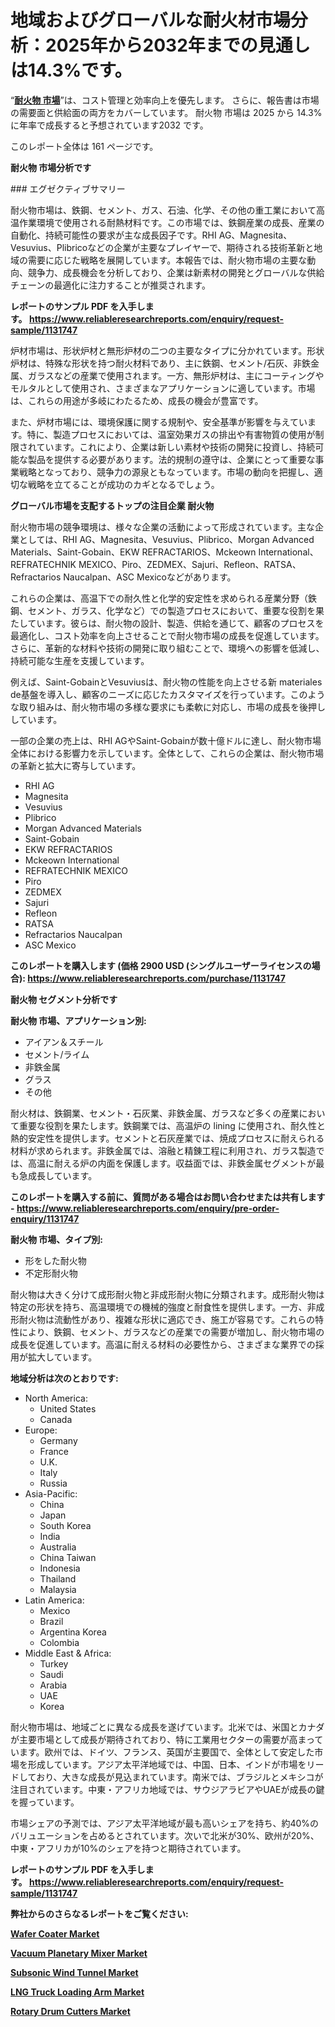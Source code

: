 <p><h1>地域およびグローバルな耐火材市場分析：2025年から2032年までの見通しは14.3%です。</h1></p><p>&ldquo;<strong><a href="https://www.reliableresearchreports.com/refractories-r1131747?utm_campaign=107&utm_medium=9&utm_source=Github&utm_content=ia&utm_term=21022025&utm_id=refractories">耐火物 市場</a></strong>&rdquo;は、コスト管理と効率向上を優先します。 さらに、報告書は市場の需要面と供給面の両方をカバーしています。 耐火物 市場は 2025 から 14.3% に年率で成長すると予想されています2032 です。</p>
<p>このレポート全体は 161 ページです。</p>
<p><strong>耐火物 市場分析です</strong></p>
<p><p>### エグゼクティブサマリー</p><p>耐火物市場は、鉄鋼、セメント、ガス、石油、化学、その他の重工業において高温作業環境で使用される耐熱材料です。この市場では、鉄鋼産業の成長、産業の自動化、持続可能性の要求が主な成長因子です。RHI AG、Magnesita、Vesuvius、Plibricoなどの企業が主要なプレイヤーで、期待される技術革新と地域の需要に応じた戦略を展開しています。本報告では、耐火物市場の主要な動向、競争力、成長機会を分析しており、企業は新素材の開発とグローバルな供給チェーンの最適化に注力することが推奨されます。</p></p>
<p><strong>レポートのサンプル PDF を入手します。&nbsp;<a href="https://www.reliableresearchreports.com/enquiry/request-sample/1131747?utm_campaign=107&utm_medium=9&utm_source=Github&utm_content=ia&utm_term=21022025&utm_id=refractories">https://www.reliableresearchreports.com/enquiry/request-sample/1131747</a></strong></p>
<p><p>炉材市場は、形状炉材と無形炉材の二つの主要なタイプに分かれています。形状炉材は、特殊な形状を持つ耐火材料であり、主に鉄鋼、セメント/石灰、非鉄金属、ガラスなどの産業で使用されます。一方、無形炉材は、主にコーティングやモルタルとして使用され、さまざまなアプリケーションに適しています。市場は、これらの用途が多岐にわたるため、成長の機会が豊富です。</p><p>また、炉材市場には、環境保護に関する規制や、安全基準が影響を与えています。特に、製造プロセスにおいては、温室効果ガスの排出や有害物質の使用が制限されています。これにより、企業は新しい素材や技術の開発に投資し、持続可能な製品を提供する必要があります。法的規制の遵守は、企業にとって重要な事業戦略となっており、競争力の源泉ともなっています。市場の動向を把握し、適切な戦略を立てることが成功のカギとなるでしょう。</p></p>
<p><strong>グローバル市場を支配するトップの注目企業 耐火物</strong></p>
<p><p>耐火物市場の競争環境は、様々な企業の活動によって形成されています。主な企業としては、RHI AG、Magnesita、Vesuvius、Plibrico、Morgan Advanced Materials、Saint-Gobain、EKW REFRACTARIOS、Mckeown International、REFRATECHNIK MEXICO、Piro、ZEDMEX、Sajuri、Refleon、RATSA、Refractarios Naucalpan、ASC Mexicoなどがあります。</p><p>これらの企業は、高温下での耐久性と化学的安定性を求められる産業分野（鉄鋼、セメント、ガラス、化学など）での製造プロセスにおいて、重要な役割を果たしています。彼らは、耐火物の設計、製造、供給を通じて、顧客のプロセスを最適化し、コスト効率を向上させることで耐火物市場の成長を促進しています。さらに、革新的な材料や技術の開発に取り組むことで、環境への影響を低減し、持続可能な生産を支援しています。</p><p>例えば、Saint-GobainとVesuviusは、耐火物の性能を向上させる新 materiales de基盤を導入し、顧客のニーズに応じたカスタマイズを行っています。このような取り組みは、耐火物市場の多様な要求にも柔軟に対応し、市場の成長を後押ししています。</p><p>一部の企業の売上は、RHI AGやSaint-Gobainが数十億ドルに達し、耐火物市場全体における影響力を示しています。全体として、これらの企業は、耐火物市場の革新と拡大に寄与しています。</p></p>
<p><ul><li>RHI AG</li><li>Magnesita</li><li>Vesuvius</li><li>Plibrico</li><li>Morgan Advanced Materials</li><li>Saint-Gobain</li><li>EKW REFRACTARIOS</li><li>Mckeown International</li><li>REFRATECHNIK MEXICO</li><li>Piro</li><li>ZEDMEX</li><li>Sajuri</li><li>Refleon</li><li>RATSA</li><li>Refractarios Naucalpan</li><li>ASC Mexico</li></ul></p>
<p><strong>このレポートを購入します (価格 2900 USD (シングルユーザーライセンスの場合):&nbsp;<a href="https://www.reliableresearchreports.com/purchase/1131747?utm_campaign=107&utm_medium=9&utm_source=Github&utm_content=ia&utm_term=21022025&utm_id=refractories">https://www.reliableresearchreports.com/purchase/1131747</a></strong></p>
<p><strong>耐火物 セグメント分析です</strong></p>
<p><strong>耐火物 市場、アプリケーション別:</strong></p>
<p><ul><li>アイアン＆スチール</li><li>セメント/ライム</li><li>非鉄金属</li><li>グラス</li><li>その他</li></ul></p>
<p><p>耐火材は、鉄鋼業、セメント・石灰業、非鉄金属、ガラスなど多くの産業において重要な役割を果たします。鉄鋼業では、高温炉の lining に使用され、耐久性と熱的安定性を提供します。セメントと石灰産業では、焼成プロセスに耐えられる材料が求められます。非鉄金属では、溶融と精錬工程に利用され、ガラス製造では、高温に耐える炉の内面を保護します。収益面では、非鉄金属セグメントが最も急成長しています。</p></p>
<p><strong>このレポートを購入する前に、質問がある場合はお問い合わせまたは共有します - <a href="https://www.reliableresearchreports.com/enquiry/pre-order-enquiry/1131747?utm_campaign=107&utm_medium=9&utm_source=Github&utm_content=ia&utm_term=21022025&utm_id=refractories">https://www.reliableresearchreports.com/enquiry/pre-order-enquiry/1131747</a></strong></p>
<p><strong>耐火物 市場、タイプ別:</strong></p>
<p><ul><li>形をした耐火物</li><li>不定形耐火物</li></ul></p>
<p><p>耐火物は大きく分けて成形耐火物と非成形耐火物に分類されます。成形耐火物は特定の形状を持ち、高温環境での機械的強度と耐食性を提供します。一方、非成形耐火物は流動性があり、複雑な形状に適応でき、施工が容易です。これらの特性により、鉄鋼、セメント、ガラスなどの産業での需要が増加し、耐火物市場の成長を促進しています。高温に耐える材料の必要性から、さまざまな業界での採用が拡大しています。</p></p>
<p><strong>地域分析は次のとおりです:</strong></p>
<p><ul>
    <li>
        North America:
        <ul>
            <li>United States</li>
            <li>Canada</li>
        </ul>
    </li>
    <li>
        Europe:
        <ul>
            <li>Germany</li>
            <li>France</li>
            <li>U.K.</li>
            <li>Italy</li>
            <li>Russia</li>
        </ul>
    </li>
    <li>
        Asia-Pacific:
        <ul>
            <li>China</li>
            <li>Japan</li>
            <li>South Korea</li>
            <li>India</li>
            <li>Australia</li>
            <li>China Taiwan</li>
            <li>Indonesia</li>
            <li>Thailand</li>
            <li>Malaysia</li>
        </ul>
    </li>
    <li>
        Latin America:
        <ul>
            <li>Mexico</li>
            <li>Brazil</li>
            <li>Argentina Korea</li>
            <li>Colombia</li>
        </ul>
    </li>
    <li>
        Middle East & Africa:
        <ul>
            <li>Turkey</li>
            <li>Saudi</li>
            <li>Arabia</li>
            <li>UAE</li>
            <li>Korea</li>
        </ul>
    </li>
    </ul></p>
<p><p>耐火物市場は、地域ごとに異なる成長を遂げています。北米では、米国とカナダが主要市場として成長が期待されており、特に工業用セクターの需要が高まっています。欧州では、ドイツ、フランス、英国が主要国で、全体として安定した市場を形成しています。アジア太平洋地域では、中国、日本、インドが市場をリードしており、大きな成長が見込まれています。南米では、ブラジルとメキシコが注目されています。中東・アフリカ地域では、サウジアラビアやUAEが成長の鍵を握っています。</p><p>市場シェアの予測では、アジア太平洋地域が最も高いシェアを持ち、約40%のバリュエーションを占めるとされています。次いで北米が30%、欧州が20%、中東・アフリカが10%のシェアを持つと期待されています。</p></p>
<p><strong>レポートのサンプル PDF を入手します。&nbsp;<a href="https://www.reliableresearchreports.com/enquiry/request-sample/1131747?utm_campaign=107&utm_medium=9&utm_source=Github&utm_content=ia&utm_term=21022025&utm_id=refractories">https://www.reliableresearchreports.com/enquiry/request-sample/1131747</a></strong></p>
<p><strong></strong></p>
<p><strong></strong></p>
<p><strong></strong></p>
<p><strong></strong></p>
<p><strong>弊社からのさらなるレポートをご覧ください:</strong></p>
<p><strong><p><a href="https://github.com/shadnfamoza/Market-Research-Report-List-1/blob/main/wafer-coater-market.md?utm_campaign=107&utm_medium=9&utm_source=Github&utm_content=ia&utm_term=21022025&utm_id=refractories">Wafer Coater Market</a></p><p><a href="https://github.com/scaseiargas/Market-Research-Report-List-1/blob/main/vacuum-planetary-mixer-market.md?utm_campaign=107&utm_medium=9&utm_source=Github&utm_content=ia&utm_term=21022025&utm_id=refractories">Vacuum Planetary Mixer Market</a></p><p><a href="https://github.com/ngozudapshi/Market-Research-Report-List-1/blob/main/subsonic-wind-tunnel-market.md?utm_campaign=107&utm_medium=9&utm_source=Github&utm_content=ia&utm_term=21022025&utm_id=refractories">Subsonic Wind Tunnel Market</a></p><p><a href="https://github.com/namaqbagels64/Market-Research-Report-List-1/blob/main/lng-truck-loading-arm-market.md?utm_campaign=107&utm_medium=9&utm_source=Github&utm_content=ia&utm_term=21022025&utm_id=refractories">LNG Truck Loading Arm Market</a></p><p><a href="https://github.com/micbotam/Market-Research-Report-List-1/blob/main/rotary-drum-cutters-market.md?utm_campaign=107&utm_medium=9&utm_source=Github&utm_content=ia&utm_term=21022025&utm_id=refractories">Rotary Drum Cutters Market</a></p></strong></p>